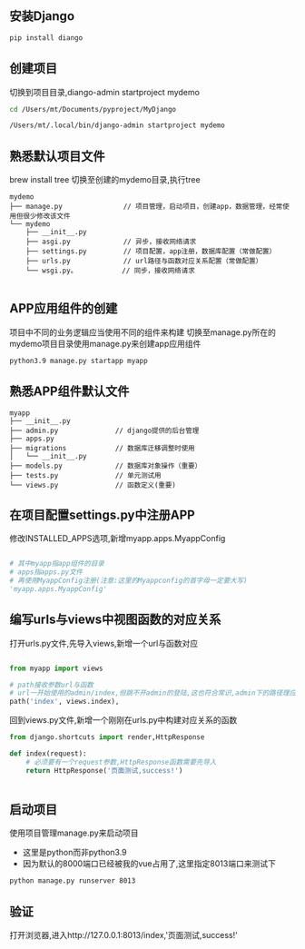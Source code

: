 ## 安装Django
```sh
pip install diango
```
## 创建项目
切换到项目目录,diango-admin startproject mydemo
```sh
cd /Users/mt/Documents/pyproject/MyDjango

/Users/mt/.local/bin/django-admin startproject mydemo
```

## 熟悉默认项目文件
brew install tree
切换至创建的mydemo目录,执行tree
```
mydemo
├── manage.py               // 项目管理，启动项目，创建app，数据管理，经常使用但很少修改该文件
└── mydemo                  
    ├── __init__.py
    ├── asgi.py             // 异步，接收网络请求
    ├── settings.py         // 项目配置，app注册，数据库配置（常做配置）
    ├── urls.py             // url路径与函数对应关系配置（常做配置）
    └── wsgi.py。           // 同步，接收网络请求
  
```

## APP应用组件的创建
项目中不同的业务逻辑应当使用不同的组件来构建
切换至manage.py所在的mydemo项目目录使用manage.py来创建app应用组件
```sh
python3.9 manage.py startapp myapp
```

## 熟悉APP组件默认文件
```
myapp
├── __init__.py
├── admin.py              // django提供的后台管理
├── apps.py
├── migrations            // 数据库迁移调整时使用
│   └── __init__.py
├── models.py             // 数据库对象操作（重要）
├── tests.py              // 单元测试用
└── views.py              // 函数定义(重要)
```

## 在项目配置settings.py中注册APP
修改INSTALLED_APPS选项,新增myapp.apps.MyappConfig
```py

# 其中myapp指app组件的目录
# apps指apps.py文件
# 再使用MyappConfig注册(注意:这里的Myappconfig的首字母一定要大写)
'myapp.apps.MyappConfig'

```

## 编写urls与views中视图函数的对应关系
打开urls.py文件,先导入views,新增一个url与函数对应
```py

from myapp import views

# path接收参数url与函数
# url一开始使用的admin/index,但跳不开admin的登陆,这也符合常识,admin下的路径理应都需要权限方合理
path('index', views.index),

```

回到views.py文件,新增一个刚刚在urls.py中构建对应关系的函数
```py
from django.shortcuts import render,HttpResponse

def index(request):
    # 必须要有一个request参数,HttpResponse函数需要先导入
    return HttpResponse('页面测试,success!')
    
```

## 启动项目
使用项目管理manage.py来启动项目
- 这里是python而非python3.9
- 因为默认的8000端口已经被我的vue占用了,这里指定8013端口来测试下
```sh
python manage.py runserver 8013
```

## 验证
打开浏览器,进入http://127.0.0.1:8013/index,'页面测试,success!'




















